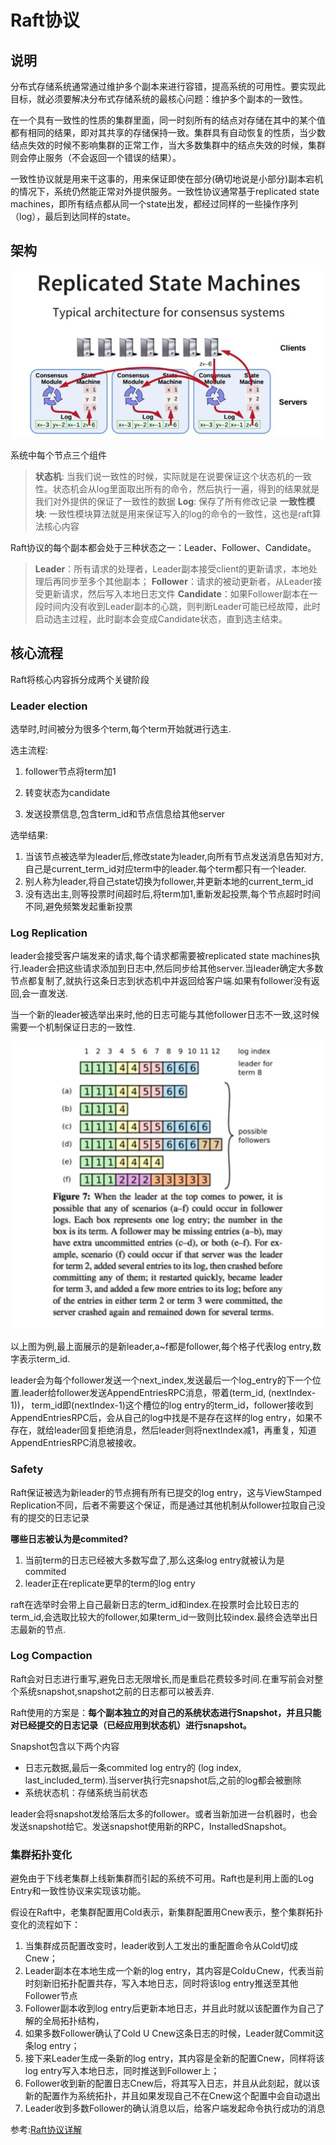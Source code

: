 # Raft协议

## 说明

分布式存储系统通常通过维护多个副本来进行容错，提高系统的可用性。要实现此目标，就必须要解决分布式存储系统的最核心问题：维护多个副本的一致性。

在一个具有一致性的性质的集群里面，同一时刻所有的结点对存储在其中的某个值都有相同的结果，即对其共享的存储保持一致。集群具有自动恢复的性质，当少数结点失效的时候不影响集群的正常工作，当大多数集群中的结点失效的时候，集群则会停止服务（不会返回一个错误的结果）。

一致性协议就是用来干这事的，用来保证即使在部分(确切地说是小部分)副本宕机的情况下，系统仍然能正常对外提供服务。一致性协议通常基于replicated state machines，即所有结点都从同一个state出发，都经过同样的一些操作序列（log），最后到达同样的state。

## 架构

![raft-protocol-architecture](../img/raft-protocol-architecture.jpg)

系统中每个节点三个组件

> **状态机**: 当我们说一致性的时候，实际就是在说要保证这个状态机的一致性。状态机会从log里面取出所有的命令，然后执行一遍，得到的结果就是我们对外提供的保证了一致性的数据
> **Log**: 保存了所有修改记录
> **一致性模块**: 一致性模块算法就是用来保证写入的log的命令的一致性，这也是raft算法核心内容

Raft协议的每个副本都会处于三种状态之一：Leader、Follower、Candidate。

> **Leader**：所有请求的处理者，Leader副本接受client的更新请求，本地处理后再同步至多个其他副本；
> **Follower**：请求的被动更新者，从Leader接受更新请求，然后写入本地日志文件
> **Candidate**：如果Follower副本在一段时间内没有收到Leader副本的心跳，则判断Leader可能已经故障，此时启动选主过程，此时副本会变成Candidate状态，直到选主结束。

## 核心流程

Raft将核心内容拆分成两个关键阶段

### **Leader election**

选举时,时间被分为很多个term,每个term开始就进行选主.

选主流程: 

1. follower节点将term加1

2. 转变状态为candidate

3. 发送投票信息,包含term_id和节点信息给其他server

选举结果:

1. 当该节点被选举为leader后,修改state为leader,向所有节点发送消息告知对方,自己是current_term_id对应term中的leader.每个term都只有一个leader.
2. 别人称为leader,将自己state切换为follower,并更新本地的current_term_id
3. 没有选出主,则等投票时间超时后,将term加1,重新发起投票,每个节点超时时间不同,避免频繁发起重新投票

### **Log Replication**

leader会接受客户端发来的请求,每个请求都需要被replicated state machines执行.leader会把这些请求添加到日志中,然后同步给其他server.当leader确定大多数节点都复制了,就执行这条日志到状态机中并返回给客户端.如果有follower没有返回,会一直发送.

当一个新的leader被选举出来时,他的日志可能与其他follower日志不一致,这时候需要一个机制保证日志的一致性.

![raft-protocol-log-consistency](..\img\raft-protocol-log-consistency.jpg)

以上图为例,最上面展示的是新leader,a~f都是follower,每个格子代表log entry,数字表示term_id.

leader会为每个follower发送一个next_index,发送最后一个log_entry的下一个位置.leader给follower发送AppendEntriesRPC消息，带着(term_id, (nextIndex-1))， term_id即(nextIndex-1)这个槽位的log entry的term_id，follower接收到AppendEntriesRPC后，会从自己的log中找是不是存在这样的log entry，如果不存在，就给leader回复拒绝消息，然后leader则将nextIndex减1，再重复，知道AppendEntriesRPC消息被接收。

### **Safety**

Raft保证被选为新leader的节点拥有所有已提交的log entry，这与ViewStamped Replication不同，后者不需要这个保证，而是通过其他机制从follower拉取自己没有的提交的日志记录

**哪些日志被认为是commited?**

1. 当前term的日志已经被大多数写盘了,那么这条log entry就被认为是commited
2. leader正在replicate更早的term的log entry

raft在选举时会带上自己最新日志的term_id和index.在投票时会比较日志的term_id,会选取比较大的follower,如果term_id一致则比较index.最终会选举出日志最新的节点.

### **Log Compaction**

Raft会对日志进行重写,避免日志无限增长,而是重启花费较多时间.在重写前会对整个系统snapshot,snapshot之前的日志都可以被丢弃.

Raft使用的方案是：**每个副本独立的对自己的系统状态进行Snapshot，并且只能对已经提交的日志记录（已经应用到状态机）进行snapshot。**

Snapshot包含以下两个内容

- 日志元数据,最后一条commited log entry的 (log index, last_included_term).当server执行完snapshot后,之前的log都会被删除
- 系统状态机：存储系统当前状态

leader会将snapshot发给落后太多的follower。或者当新加进一台机器时，也会发送snapshot给它。发送snapshot使用新的RPC，InstalledSnapshot。

### **集群拓扑变化**

避免由于下线老集群上线新集群而引起的系统不可用。Raft也是利用上面的Log Entry和一致性协议来实现该功能。

假设在Raft中，老集群配置用Cold表示，新集群配置用Cnew表示，整个集群拓扑变化的流程如下：

1. 当集群成员配置改变时，leader收到人工发出的重配置命令从Cold切成Cnew；
2. Leader副本在本地生成一个新的log entry，其内容是Cold∪Cnew，代表当前时刻新旧拓扑配置共存，写入本地日志，同时将该log entry推送至其他Follower节点
3. Follower副本收到log entry后更新本地日志，并且此时就以该配置作为自己了解的全局拓扑结构，
4. 如果多数Follower确认了Cold U Cnew这条日志的时候，Leader就Commit这条log entry；
5. 接下来Leader生成一条新的log entry，其内容是全新的配置Cnew，同样将该log entry写入本地日志，同时推送到Follower上；
6. Follower收到新的配置日志Cnew后，将其写入日志，并且从此刻起，就以该新的配置作为系统拓扑，并且如果发现自己不在Cnew这个配置中会自动退出
7. Leader收到多数Follower的确认消息以后，给客户端发起命令执行成功的消息



参考:[Raft协议详解](https://zhuanlan.zhihu.com/p/27207160)










